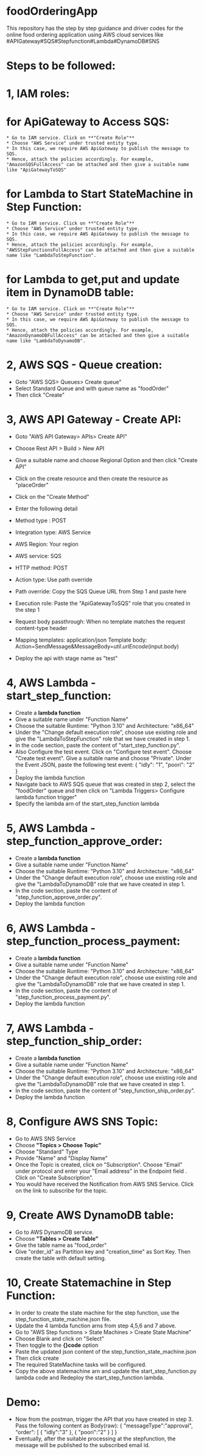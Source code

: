 # foodOrderingApp
This repository has the step by step guidance and driver codes for the online food ordering application using AWS cloud services like #APIGateway#SQS#Stepfunction#Lambda#DynamoDB#SNS
# Steps to be followed:

# 1, IAM roles:

# for ApiGateway to Access SQS:
  
    * Go to IAM service. Click on **"Create Role"**
    * Choose "AWS Service" under trusted entity type.
    * In this case, we require AWS ApiGateway to publish the message to SQS.
    * Hence, attach the policies accordingly. For example, "AmazonSQSFullAccess" can be attached and then give a suitable name like "ApiGatewayToSQS"

# for Lambda to Start StateMachine in Step Function:
  
    * Go to IAM service. Click on **"Create Role"**
    * Choose "AWS Service" under trusted entity type.
    * In this case, we require AWS ApiGateway to publish the message to SQS.
    * Hence, attach the policies accordingly. For example, "AWSStepFunctionsFullAccess" can be attached and then give a suitable name like "LambdaToStepFunction". 

# for Lambda to get,put and update item in DynamoDB table:
  
    * Go to IAM service. Click on **"Create Role"**
    * Choose "AWS Service" under trusted entity type.
    * In this case, we require AWS ApiGateway to publish the message to SQS.
    * Hence, attach the policies accordingly. For example, "AmazonDynamoDBFullAccess" can be attached and then give a suitable name like "LambdaToDynamoDB". 


# 2, AWS SQS - Queue creation:

* Goto "AWS SQS> Queues> Create queue"
* Select Standard Queue and with queue name as "foodOrder"
* Then click "Create"

# 3, AWS API Gateway - Create API:

* Goto "AWS API Gateway> APIs> Create API"
* Choose Rest API > Build > New API
* Give a suitable name and choose Regional Option and then click "Create API"
* Click on the create resource and then create the resource as "placeOrder"
* Click on the "Create Method"
* Enter the following detail

* Method type : POST
* Integration type: AWS Service
* AWS Region: Your region
* AWS service: SQS
* HTTP method: POST
* Action type: Use path override
* Path override: Copy the SQS Queue URL from Step 1 and paste here
* Execution role: Paste the "ApiGatewayToSQS" role that you created in the step 1
* Request body passthrough: When no template matches the request content-type header
* Mapping templates:
    application/json
    Template body:
    Action=SendMessage&MessageBody=$util.urlEncode($input.body)
* Deploy the api with stage name as "test"
  
# 4, AWS Lambda - start_step_function:

* Create a **lambda function**
* Give a suitable name under "Function Name"
* Choose the suitable Runtime: "Python 3.10" and Architecture: "x86_64"
* Under the "Change default execution role", choose use existing role and give the "LambdaToStepFunction" role that we have created in step 1.
* In the code section, paste the content of "start_step_function.py".
* Also Configure the test event. Click on "Configure test event". Choose "Create test event". Give a suitable name and choose "Private". Under the Event JSON, paste the following test event: {
  "idly": "1",
  "poori": "2"
}
* Deploy the lambda function
* Navigate back to AWS SQS queue that was created in step 2, select the "foodOrder" queue and then click on "Lambda Triggers> Configure lambda function trigger"
* Specify the lambda arn of the start_step_function lambda

# 5, AWS Lambda - step_function_approve_order:

* Create a **lambda function**
* Give a suitable name under "Function Name"
* Choose the suitable Runtime: "Python 3.10" and Architecture: "x86_64"
* Under the "Change default execution role", choose use existing role and give the "LambdaToDynamoDB" role that we have created in step 1.
* In the code section, paste the content of "step_function_approve_order.py".
* Deploy the lambda function

# 6, AWS Lambda - step_function_process_payment:

* Create a **lambda function**
* Give a suitable name under "Function Name"
* Choose the suitable Runtime: "Python 3.10" and Architecture: "x86_64"
* Under the "Change default execution role", choose use existing role and give the "LambdaToDynamoDB" role that we have created in step 1.
* In the code section, paste the content of "step_function_process_payment.py".
* Deploy the lambda function

# 7, AWS Lambda - step_function_ship_order:

* Create a **lambda function**
* Give a suitable name under "Function Name"
* Choose the suitable Runtime: "Python 3.10" and Architecture: "x86_64"
* Under the "Change default execution role", choose use existing role and give the "LambdaToDynamoDB" role that we have created in step 1.
* In the code section, paste the content of "step_function_ship_order.py".
* Deploy the lambda function

# 8, Configure AWS SNS Topic:

* Go to AWS SNS Service
* Choose **"Topics > Choose Topic"**
* Choose "Standard" Type
* Provide "Name" and "Display Name"
* Once the Topic is created, click on "Subscription". Choose "Email" under protocol and enter your "Email address" in the  Endpoint field . Click on "Create Subscription". 
* You would have received the Notification from AWS SNS Service. Click on the link to subscribe for the topic.

# 9, Create AWS DynamoDB table:

* Go to AWS DynamoDB service.
* Choose **"Tables > Create Table"**
* Give the table name as "food_order"
* Give "order_id" as Partition key and "creation_time" as Sort Key. Then create the table with default setting.

# 10, Create Statemachine in Step Function:

* In order to create the state machine for the step function, use the step_function_state_machine.json file.
* Update the 4 lambda function arns from step 4,5,6 and 7 above.
* Go to "AWS Step functions > State Machines > Create State Machine"
* Choose Blank and click on "Select"
* Then toggle to the **{}code** option
* Paste the updated json content of the step_function_state_machine.json
* Then click create
* The required StateMachine tasks will be configured.
* Copy the above statemachine arn and update the start_step_function.py lambda code and Redeploy the start_step_function lambda.

# Demo: 

* Now from the postman, trigger the API that you have created in step 3. Pass the following content as Body(raw):
   {
     "messageType":"approval",
     "order": [
        {
           "idly":"3"
        },
        {
           "poori":"2"
        }
     ]
  }
* Eventually, after the suitable processing at the stepfunction, the message will be published to the subscribed email id.

  

